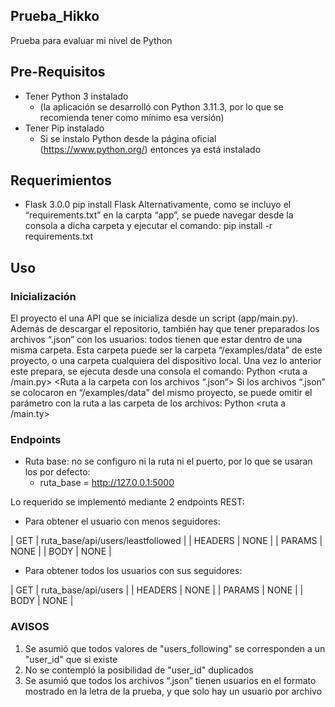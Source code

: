 ## Prueba_Hikko
Prueba para evaluar mi nivel de Python

## Pre-Requisitos
- Tener Python 3 instalado 
    - (la aplicación se desarrolló con Python 3.11.3, por lo que se recomienda tener como mínimo esa versión)
- Tener Pip instalado 
    - Si se instalo Python desde la página oficial (https://www.python.org/) entonces ya está instalado

## Requerimientos
- Flask 3.0.0
pip install Flask
Alternativamente, como se incluyo el “requirements.txt” en la carpta “app”, se puede navegar desde la consola a dicha carpeta y ejecutar el comando:
pip install -r requirements.txt

## Uso
### Inicialización 
El proyecto el una API que se inicializa desde un script (app/main.py). 
Además de descargar el repositorio, también hay que tener preparados los archivos “.json” con los usuarios: todos tienen que estar dentro de una misma carpeta. Esta carpeta puede ser la carpeta “/examples/data” de este proyecto, o una carpeta cualquiera del dispositivo local.
Una vez lo anterior este prepara, se ejecuta desde una consola el comando:
Python <ruta a /main.py> <Ruta a la carpeta con los archivos “.json”>
Si los archivos “.json” se colocaron en “/examples/data” del mismo proyecto, se puede omitir el parámetro con la ruta a las carpeta de los archivos:
Python <ruta a /main.ty>

### Endpoints
- Ruta base: no se configuro ni la ruta ni el puerto, por lo que se usaran los por defecto:
    - ruta_base = http://127.0.0.1:5000

Lo requerido se implementó mediante 2 endpoints REST:

- Para obtener el usuario con menos seguidores:

| GET | ruta_base/api/users/leastfollowed |
| HEADERS | NONE |
| PARAMS | NONE |
| BODY | NONE |

- Para obtener todos los usuarios con sus seguidores:

| GET | ruta_base/api/users |
| HEADERS | NONE |
| PARAMS | NONE |
| BODY | NONE |

### AVISOS
1. Se asumió que todos valores de "users_following" se corresponden a un "user_id" que si existe
2. No se contempló la posibilidad de "user_id" duplicados
3. Se asumió que todos los archivos “.json” tienen usuarios en el formato mostrado en la letra de la prueba, y que solo hay un usuario por archivo
